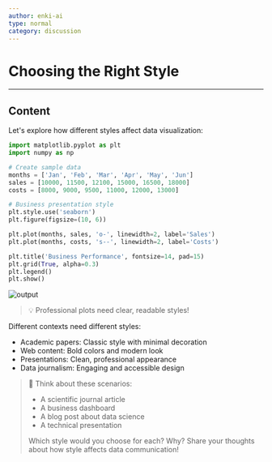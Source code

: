 ```yaml
---
author: enki-ai
type: normal
category: discussion
---
```


# Choosing the Right Style

---
## Content

Let's explore how different styles affect data visualization:

```python
import matplotlib.pyplot as plt
import numpy as np

# Create sample data
months = ['Jan', 'Feb', 'Mar', 'Apr', 'May', 'Jun']
sales = [10000, 11500, 12100, 15000, 16500, 18000]
costs = [8000, 9000, 9500, 11000, 12000, 13000]

# Business presentation style
plt.style.use('seaborn')
plt.figure(figsize=(10, 6))

plt.plot(months, sales, 'o-', linewidth=2, label='Sales')
plt.plot(months, costs, 's--', linewidth=2, label='Costs')

plt.title('Business Performance', fontsize=14, pad=15)
plt.grid(True, alpha=0.3)
plt.legend()
plt.show()
```

![output](https://img.enkipro.com/209054a55f2a6a87736558f42cd671dd.png)

> 💡 Professional plots need clear, readable styles!

Different contexts need different styles:
- Academic papers: Classic style with minimal decoration
- Web content: Bold colors and modern look
- Presentations: Clean, professional appearance
- Data journalism: Engaging and accessible design

> 💬 Think about these scenarios:
> - A scientific journal article
> - A business dashboard
> - A blog post about data science
> - A technical presentation
>
> Which style would you choose for each? Why?
> Share your thoughts about how style affects data communication! 